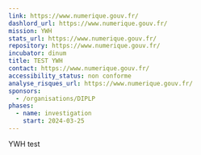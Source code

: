 ```yaml
---
link: https://www.numerique.gouv.fr/
dashlord_url: https://www.numerique.gouv.fr/
mission: YWH
stats_url: https://www.numerique.gouv.fr/
repository: https://www.numerique.gouv.fr/
incubator: dinum
title: TEST YWH
contact: https://www.numerique.gouv.fr/
accessibility_status: non conforme
analyse_risques_url: https://www.numerique.gouv.fr/
sponsors:
  - /organisations/DIPLP
phases:
  - name: investigation
    start: 2024-03-25
---
```

YWH test